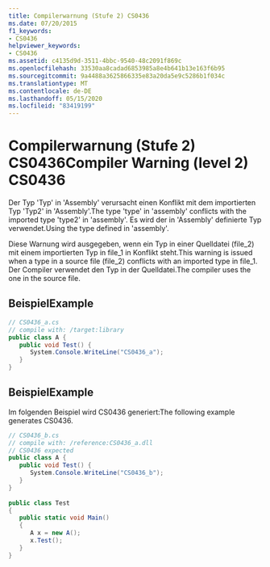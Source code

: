 ```yaml
---
title: Compilerwarnung (Stufe 2) CS0436
ms.date: 07/20/2015
f1_keywords:
- CS0436
helpviewer_keywords:
- CS0436
ms.assetid: c4135d9d-3511-4bbc-9540-48c2091f869c
ms.openlocfilehash: 33530aa8cadad6853985a8e4b641b13e163f6b95
ms.sourcegitcommit: 9a4488a3625866335e83a20da5e9c5286b1f034c
ms.translationtype: MT
ms.contentlocale: de-DE
ms.lasthandoff: 05/15/2020
ms.locfileid: "83419199"
---
```

# <a name="compiler-warning-level-2-cs0436"></a><span data-ttu-id="3022a-102">Compilerwarnung (Stufe 2) CS0436</span><span class="sxs-lookup"><span data-stu-id="3022a-102">Compiler Warning (level 2) CS0436</span></span>
<span data-ttu-id="3022a-103">Der Typ 'Typ' in 'Assembly' verursacht einen Konflikt mit dem importierten Typ 'Typ2' in 'Assembly'.</span><span class="sxs-lookup"><span data-stu-id="3022a-103">The type 'type' in 'assembly' conflicts with the imported type 'type2' in 'assembly'.</span></span> <span data-ttu-id="3022a-104">Es wird der in 'Assembly' definierte Typ verwendet.</span><span class="sxs-lookup"><span data-stu-id="3022a-104">Using the type defined in 'assembly'.</span></span>  
  
 <span data-ttu-id="3022a-105">Diese Warnung wird ausgegeben, wenn ein Typ in einer Quelldatei (file_2) mit einem importierten Typ in file_1 in Konflikt steht.</span><span class="sxs-lookup"><span data-stu-id="3022a-105">This warning is issued when a type in a source file (file_2) conflicts with an imported type in file_1.</span></span> <span data-ttu-id="3022a-106">Der Compiler verwendet den Typ in der Quelldatei.</span><span class="sxs-lookup"><span data-stu-id="3022a-106">The compiler uses the one in the source file.</span></span>  
  
## <a name="example"></a><span data-ttu-id="3022a-107">Beispiel</span><span class="sxs-lookup"><span data-stu-id="3022a-107">Example</span></span>  
  
```csharp  
// CS0436_a.cs  
// compile with: /target:library  
public class A {  
   public void Test() {  
      System.Console.WriteLine("CS0436_a");  
   }  
}  
```  
  
## <a name="example"></a><span data-ttu-id="3022a-108">Beispiel</span><span class="sxs-lookup"><span data-stu-id="3022a-108">Example</span></span>  
 <span data-ttu-id="3022a-109">Im folgenden Beispiel wird CS0436 generiert:</span><span class="sxs-lookup"><span data-stu-id="3022a-109">The following example generates CS0436.</span></span>  
  
```csharp  
// CS0436_b.cs  
// compile with: /reference:CS0436_a.dll  
// CS0436 expected  
public class A {
   public void Test() {  
      System.Console.WriteLine("CS0436_b");  
   }  
}  
  
public class Test
{  
   public static void Main()
   {  
      A x = new A();  
      x.Test();  
   }  
}  
```
